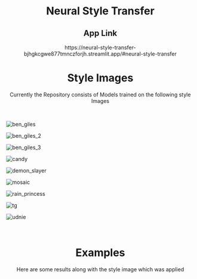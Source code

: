 <h1 align="center">Neural Style Transfer</h1>
  
<!-- Neural Style Transfer algorithm blends two images together, out of the two images one is known as the content image from where the algorithm takes the content and the other is called the style image from where the algorithm takes the style for the resultant images. This transfer of style from style image onto the content image is the idea behind Neural Style Transfer. -->

<h2 align="center">App Link</h2>
<p align = "center"> https://neural-style-transfer-bjhgkcgwe877tmnczforjh.streamlit.app/#neural-style-transfer</p>
<h1 align="center">Style Images</h1>
<p align="center">Currently the Repository consists of Models trained on the following style Images</p>

<br>
<p>
  
![ben_giles](https://github.com/kartik-ag/Neural-Style-Transfer/assets/126899408/230ca764-0bb7-46c5-90db-21f0408c011c)

![ben_giles_2](https://github.com/kartik-ag/Neural-Style-Transfer/assets/126899408/50e26e44-1119-4fce-bcf4-4b79ae0702b3)

![ben_giles_3](https://github.com/kartik-ag/Neural-Style-Transfer/assets/126899408/b8437736-404a-40e3-a2b3-6e3be0d8f72e)

![candy](https://github.com/kartik-ag/Neural-Style-Transfer/assets/126899408/0b3eab9c-5cc3-4058-a47f-8207b8233549)

![demon_slayer](https://github.com/kartik-ag/Neural-Style-Transfer/assets/126899408/df9f6664-d3c1-498e-85c3-ce7fe45bed8b)

![mosaic](https://github.com/kartik-ag/Neural-Style-Transfer/assets/126899408/17845e92-840d-4d58-b3b9-ef9ac52295a4)

![rain_princess](https://github.com/kartik-ag/Neural-Style-Transfer/assets/126899408/d14691a3-1872-4325-aef9-47b006c710a3)

![tg](https://github.com/kartik-ag/Neural-Style-Transfer/assets/126899408/35a1abcb-43ba-496e-bd94-6fb780b3d669)

![udnie](https://github.com/kartik-ag/Neural-Style-Transfer/assets/126899408/265a3047-5803-46b9-bfbc-aad6ba9d8175)

</p>




<br>

<h1 align="center">Examples</h1>

<p align="center" >Here are some results along with the style image which was applied</p>
<br>

<br>
